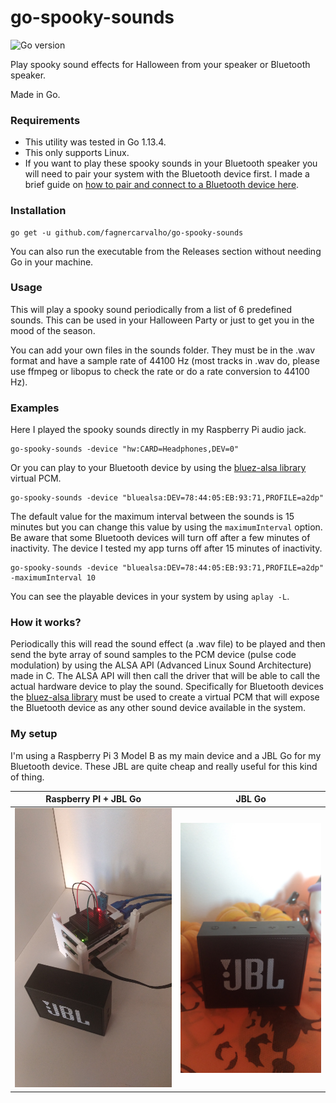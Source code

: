 # go-spooky-sounds

![Go version](https://img.shields.io/github/go-mod/go-version/fagnercarvalho/go-spooky-sounds)

Play spooky sound effects for Halloween from your speaker or Bluetooth speaker.

Made in Go.

### Requirements

- This utility was tested in Go 1.13.4.
- This only supports Linux.
- If you want to play these spooky sounds in your Bluetooth speaker you will need to pair your system with the Bluetooth device first. I made a brief guide on [how to pair and connect to a Bluetooth device here](https://gist.github.com/fagnercarvalho/2755eaa492a8aa27081e0e0fe7780d14).

### Installation

```
go get -u github.com/fagnercarvalho/go-spooky-sounds
```

You can also run the executable from the Releases section without needing Go in your machine.

### Usage

This will play a spooky sound periodically from a list of 6 predefined sounds. This can be used in your Halloween Party or just to get you in the mood of the season.

You can add your own files in the sounds folder. They must be in the .wav format and have a sample rate of 44100 Hz (most tracks in .wav do, please use ffmpeg or libopus to check the rate or do a rate conversion to 44100 Hz).

### Examples

Here I played the spooky sounds directly in my Raspberry Pi audio jack.

```
go-spooky-sounds -device "hw:CARD=Headphones,DEV=0"
```

Or you can play to your Bluetooth device by using the [bluez-alsa library](https://github.com/Arkq/bluez-alsa) virtual PCM.

```
go-spooky-sounds -device "bluealsa:DEV=78:44:05:EB:93:71,PROFILE=a2dp"
```

The default value for the maximum interval between the sounds is 15 minutes but you can change this value by using the `maximumInterval` option. Be aware that some Bluetooth devices will turn off after a few minutes of inactivity. The device I tested my app turns off after 15 minutes of inactivity.

```
go-spooky-sounds -device "bluealsa:DEV=78:44:05:EB:93:71,PROFILE=a2dp" -maximumInterval 10
```

You can see the playable devices in your system by using `aplay -L`.

### How it works?

Periodically this will read the sound effect (a .wav file) to be played and then send the byte array of sound samples to the PCM device (pulse code modulation) by using the ALSA API (Advanced Linux Sound Architecture) made in C. The ALSA API will then call the driver that will be able to call the actual hardware device to play the sound. Specifically for Bluetooth devices the [bluez-alsa library](https://github.com/Arkq/bluez-alsa) must be used to create a virtual PCM that will expose the Bluetooth device as any other sound device available in the system.

### My setup

I'm using a Raspberry Pi 3 Model B as my main device and a JBL Go for my Bluetooth device. These JBL are quite cheap and really useful for this kind of thing.

|       Raspberry PI + JBL Go       |               JBL Go                |
| :-------------------------------: | :---------------------------------: |
| ![My setup](go-spooky-sounds.png) | ![My setup](go-spooky-sounds-2.png) |